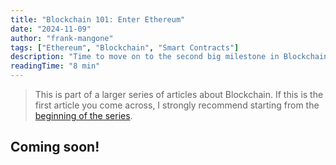 ```yaml
---
title: "Blockchain 101: Enter Ethereum"
date: "2024-11-09"
author: "frank-mangone"
tags: ["Ethereum", "Blockchain", "Smart Contracts"]
description: "Time to move on to the second big milestone in Blockchain’s history: Ethereum"
readingTime: "8 min"
---
```


> This is part of a larger series of articles about Blockchain. If this is the first article you come across, I strongly recommend starting from the [beginning of the series](/en/blog/blockchain-101/how-it-all-began).

## Coming soon!
